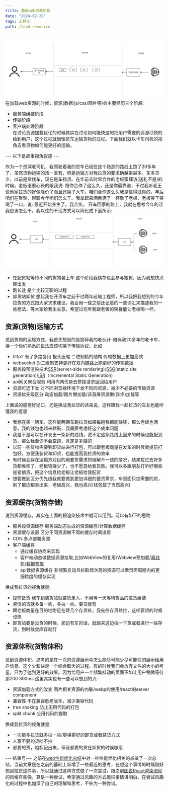 ```yaml
---
title: 趣说web资源加载
date: "2024-02-29"
tags: 工程化
path: /load-resource
---
```


![web资源加载](./thoughtStatic/thoughtAboutResource/custom.jpg)
在加载web资源的时候，资源(数据/js/css/图片等)会主要经历三个阶段:
* 服务端组装阶段
* 传输阶段
* 客户端处理阶段  
在讨论资源加载优化的时候其实在讨论如何能快速的把用户需要的资源尽快的给到用户，这个过程就很像货车运输货物的过程。下面我们就以卡车司机的视角去看货物如何能更好的运输。

--- 以下是故事视角叙述 ---

作为一个资深老司机，我驾驶着我的货车已经在这个熟悉的路线上跑了20多年了，虽然货物运输的活一直有，但是运输方对我拉货的要求确越来越多。车多货少，以前是货找车，现在是车找货。在年前去时常合作的老板家拜访(送礼不是)的时候，老板语重心长的跟我说: 跟你合作了这么久，还是你最靠谱，不过我听老王说他家拉货的好像降价了而且还换了大车。咱们合作这么久我是信得过你的，年后咱们在聚聚，聊聊今年咱们怎么干。我拿起来酒倒满了一杯敬了老板，老板笑了笑喝了一口，说: 最近开始养生了。我苦笑。
开车回家的路上，我就在思考今年的活我应该怎么干。我以往的干活方式可以简化成下面所示:
![送货流程](./thoughtStatic/thoughtAboutResource/transfer.jpg)  
* 在配货站等待不同的货物装上车 这个阶段我偶尔也会参与搬货，因为我想快点能出发
* 跑长途 是个比较无聊的过程
* 卸货站卸货 
想起我在开货车之前干过两年前端工程师，所以我把我想到的今年拉货的方式跟大家求求建议，我会用一些之前还记着的一些词汇来描述我的一些想法，等大家给我出主意，希望过完年我跟老板的聚餐能让老板喝一杯。

## 资源(货物)运输方式
说到货物的运输方式，我首先想到的是换掉我的老伙计-陪伴我20多年的老卡车，换一个你们熟悉的说法应该切换下传输协议。比如
* http2 有了多路复用 报头压缩 二进制帧的结构 传输数据上更加高效
* websocket 对二级制支持更好在双向链路上能更好的传输数据
* 服务段预渲染技术[SSR](https://www.patterns.dev/posts/server-side-rendering)(server-side rendering)/[SSG](https://www.patterns.dev/posts/static-rendering)(static site generation)/[ISR](https://www.patterns.dev/posts/incremental-static-rendering)（Incremental Static Generation)
* api网关聚合服务 利用内网优势去拼接请求返回给用户
* 资源可选下发 对不同浏览器环境下发不同的资源，减少不必要的传输资源
* 资源优先级区分 动态加载/图片懒加载/非首屏资源懒(异步)加载等


上面说的感觉好拗口，还是换成我拉货的话来说，这样跟我一起拉货的车友也能听懂我的意思
* 我想在买一辆车，这样能两辆车跑拉货如果每趟我都能赚钱，那么老板也满意，我的钱包也越来越鼓，我需要考虑好这个成本问题
* 我是不是可以在开发出一条新的路线，说不定这条路线上回来的时候也能配到货，那么我至少不会空跑，肯定是多赚的
* 以前一些货物需要到卸货站进行打包，可以跟老板商量在发车的时候就提前打包好，方便我装货和卸货，也能提高我拉货的效率
* 有时候会存在运输方对目的地要货需求的理解不一致的情况，结果拉过去好多货都堆积了，老板钱赚少了，也不愿意给我货款。我可以多跟朋友打听好哪些是紧俏货，把这个信息给老板让老板给我配货
* 想要做到区分优先级我就要做到更加详细的要货需求，车里面只拉需要的货，到了那边都卖出来，老板高兴，我也高兴(钱包鼓了当然高兴)

## 资源缓存(货物存储)
说到资源缓存，其实在上面的预渲染技术中就可以用到。可以有如下的思路
* 服务段资源缓存 服务端动态生成的资源缓存/计算数据缓存
* 资源缓存设置 区分不同资源做不同的缓存时间设置
* CDN 多点部署资源
* 客户端缓存 
    * 通过缓存协商来实现
    * 客户端动态做数据资源拉取,比如WebView的复用/Webview预加载/[离线包](https://icantunderstand.github.io/blog/cross-platform-offline)/[数据预取](https://icantunderstand.github.io/blog/cross-platform-prefetch)
    * api数据资源缓存 非频繁变动且拉取频次高的资源可以做页面周期内的更细粒度的缓存实现

换成我拉货的视角就是:
* 提前备货 我车到装货站就装货走人，不用等一天等待货品的进货组装
* 紧俏的货就多备一些，多拉一些。要货就有
* 跟老板商量在目的地附近在建几个存货处，我先往存货处拉，这样要货的时候也快
* 卸货站要是没货的时候，那边有车的话，就跑来这边拉一下货或者进行一些存货，到时候卖库存就行

## 资源体积(货物体积)
说到资源体积，思考的是在一次的资源展示中怎么能尽可能少尽可能快的展示给用户信息。这个少和快是一个综合取舍的过程。有的时候我们会放弃文件的大小的考量，只为了达到更好的效果。因为给用户一个频繁抖动的页面不如让用户稍微等待那200 300ms.这里其实也有一些可以想到的点:
* 资源加载方式的改变 图片相关资源的内联/webp的使用/react的server component
* 兼容性 不在兼容低老版本，减少兼容代码
* tree shaking 防止无用代码的打包
* split chunk 公用代码的提取

换成我拉货的视角就是:
* 一次能多拉货就多拉一些/更换更好的卸货或者装货方式
* 人家不要的货咱不拉
* 都要的货，咱标记出来，保证都要的货在卸货的时候够用


--- 结束号---
之前在[web性能优化总结](https://icantunderstand.github.io/blog/h5-performance)中对一些性能优化相关的点做了一次总结，当前文章是在之前的基础上新增了一些最近的思考，在想这个事情的时候刚好想到拉货这件事，所以就通过这种方式做了一次尝试，跟之前[图说React渲染流程](https://icantunderstand.github.io/blog/react-render-interpretation)的风格有些像，算是一种尝试，希望通过风趣的方式能把事情讲明白，在尝试风趣化的过程中也加深了自己的理解和思考，不失为一种尝试。


